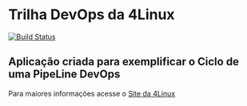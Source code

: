 # Trilha DevOps da 4Linux

<!-- Altere a Flag abaixo com sua URL do Travis -->
[![Build Status](https://travis-ci.com/valeriafarias/DevOpsLab-HelloWorld.svg?branch=master)](https://travis-ci.com/valeriafarias/DevOpsLab-HelloWorld)

## Aplicação criada para exemplificar o Ciclo de uma PipeLine DevOps


Para maiores informações acesse o [Site da 4Linux](https://www.4linux.com.br/cursos/devops)
